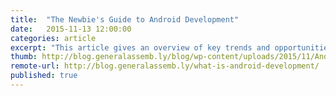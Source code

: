 ```yaml
---
title:  "The Newbie's Guide to Android Development"
date:   2015-11-13 12:00:00
categories: article
excerpt: "This article gives an overview of key trends and opportunities in the Android ecosystem today."
thumb: http://blog.generalassemb.ly/blog/wp-content/uploads/2015/11/Android101_DripArt1.jpg
remote-url: http://blog.generalassemb.ly/what-is-android-development/
published: true
---
```

